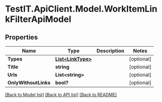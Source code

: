 # TestIT.ApiClient.Model.WorkItemLinkFilterApiModel

## Properties

Name | Type | Description | Notes
------------ | ------------- | ------------- | -------------
**Types** | [**List&lt;LinkType&gt;**](LinkType.md) |  | [optional] 
**Title** | **string** |  | [optional] 
**Urls** | **List&lt;string&gt;** |  | [optional] 
**OnlyWithoutLinks** | **bool?** |  | [optional] 

[[Back to Model list]](../README.md#documentation-for-models) [[Back to API list]](../README.md#documentation-for-api-endpoints) [[Back to README]](../README.md)

